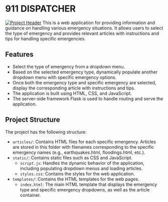 # 911 DISPATCHER
[![Project Header](https://i.ibb.co/1LKL8kd/f0bb51f2d3280eae4fc1edaeda449b0ac6fddf2b0394f2fa8c06f5e84585f04e.jpg)](#)
This is a web application for providing information and guidance on handling various emergency situations. It allows users to select the type of emergency and provides relevant articles with instructions and tips for handling specific emergencies.

## Features

- Select the type of emergency from a dropdown menu.
- Based on the selected emergency type, dynamically populate another dropdown menu with specific emergency options.
- Once both the emergency type and specific emergency are selected, display the corresponding article with instructions and tips.
- The application is built using HTML, CSS, and JavaScript.
- The server-side framework Flask is used to handle routing and serve the application.

## Project Structure

The project has the following structure:

- `articles/`: Contains HTML files for each specific emergency. Articles are stored in this folder with filenames corresponding to the specific emergency names (e.g., earthquakes.html, floodings.html, etc.).
- `static/`: Contains static files such as CSS and JavaScript.
  - `script.js`: Handles the dynamic behavior of the application, including populating dropdown menus and loading articles.
  - `styles.css`: Contains the styles for the web application.
- `templates/`: Contains the HTML templates for the web pages.
  - `index.html`: The main HTML template that displays the emergency type and specific emergency dropdowns, as well as the article container.
